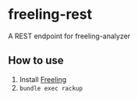freeling-rest
=============

A REST endpoint for freeling-analyzer

## How to use

  1. Install [Freeling](http://nlp.lsi.upc.edu/freeling/)
  2. `bundle exec rackup`
